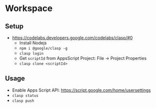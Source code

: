 # Workspace

## Setup

* https://codelabs.developers.google.com/codelabs/clasp/#0
	* Install Nodejs
	* `npm i @google/clasp -g `
	* `clasp login`
	* Get `scriptId` from AppsScript Project: File -> Project Properties
	* `clasp clone <scriptId>`
	
	
## Usage

* Enable Apps Script API: https://script.google.com/home/usersettings
* `clasp status`
* `clasp push`
